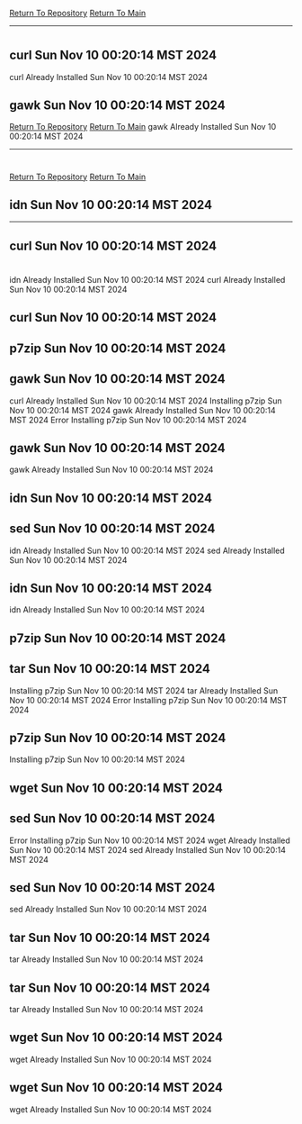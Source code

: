 [Return To Repository](https://github.com/DigitalWarrior/piholeparser/)
[Return To Main](https://github.com/DigitalWarrior/piholeparser/blob/master/RecentRunLogs/Mainlog.md)
____________________________________
# 
## curl Sun Nov 10 00:20:14 MST 2024
curl Already Installed Sun Nov 10 00:20:14 MST 2024
## gawk Sun Nov 10 00:20:14 MST 2024
[Return To Repository](https://github.com/DigitalWarrior/piholeparser/)
[Return To Main](https://github.com/DigitalWarrior/piholeparser/blob/master/RecentRunLogs/Mainlog.md)
gawk Already Installed Sun Nov 10 00:20:14 MST 2024
____________________________________
# 
[Return To Repository](https://github.com/DigitalWarrior/piholeparser/)
[Return To Main](https://github.com/DigitalWarrior/piholeparser/blob/master/RecentRunLogs/Mainlog.md)
## idn Sun Nov 10 00:20:14 MST 2024
____________________________________
## curl Sun Nov 10 00:20:14 MST 2024
# 
idn Already Installed Sun Nov 10 00:20:14 MST 2024
curl Already Installed Sun Nov 10 00:20:14 MST 2024
## curl Sun Nov 10 00:20:14 MST 2024
## p7zip Sun Nov 10 00:20:14 MST 2024
## gawk Sun Nov 10 00:20:14 MST 2024
curl Already Installed Sun Nov 10 00:20:14 MST 2024
Installing p7zip Sun Nov 10 00:20:14 MST 2024
gawk Already Installed Sun Nov 10 00:20:14 MST 2024
Error Installing p7zip Sun Nov 10 00:20:14 MST 2024
## gawk Sun Nov 10 00:20:14 MST 2024
gawk Already Installed Sun Nov 10 00:20:14 MST 2024
## idn Sun Nov 10 00:20:14 MST 2024
## sed Sun Nov 10 00:20:14 MST 2024
idn Already Installed Sun Nov 10 00:20:14 MST 2024
sed Already Installed Sun Nov 10 00:20:14 MST 2024
## idn Sun Nov 10 00:20:14 MST 2024
idn Already Installed Sun Nov 10 00:20:14 MST 2024
## p7zip Sun Nov 10 00:20:14 MST 2024
## tar Sun Nov 10 00:20:14 MST 2024
Installing p7zip Sun Nov 10 00:20:14 MST 2024
tar Already Installed Sun Nov 10 00:20:14 MST 2024
Error Installing p7zip Sun Nov 10 00:20:14 MST 2024
## p7zip Sun Nov 10 00:20:14 MST 2024
Installing p7zip Sun Nov 10 00:20:14 MST 2024
## wget Sun Nov 10 00:20:14 MST 2024
## sed Sun Nov 10 00:20:14 MST 2024
Error Installing p7zip Sun Nov 10 00:20:14 MST 2024
wget Already Installed Sun Nov 10 00:20:14 MST 2024
sed Already Installed Sun Nov 10 00:20:14 MST 2024
## sed Sun Nov 10 00:20:14 MST 2024
sed Already Installed Sun Nov 10 00:20:14 MST 2024
## tar Sun Nov 10 00:20:14 MST 2024
tar Already Installed Sun Nov 10 00:20:14 MST 2024
## tar Sun Nov 10 00:20:14 MST 2024
tar Already Installed Sun Nov 10 00:20:14 MST 2024
## wget Sun Nov 10 00:20:14 MST 2024
wget Already Installed Sun Nov 10 00:20:14 MST 2024
## wget Sun Nov 10 00:20:14 MST 2024
wget Already Installed Sun Nov 10 00:20:14 MST 2024
